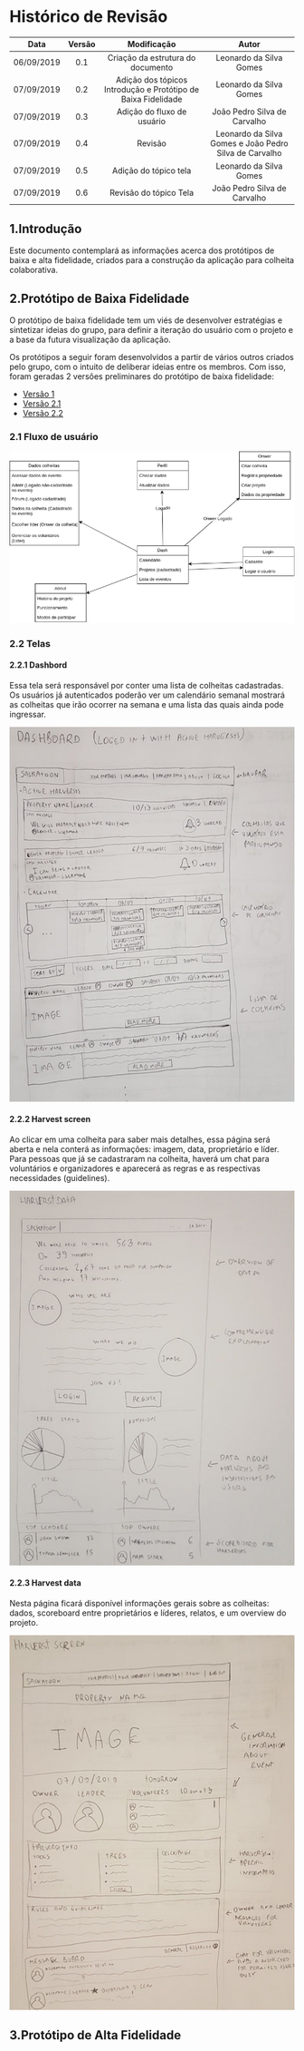 # Histórico de Revisão


|Data|Versão|Modificação|Autor|
|:--:|:--:|:--:|:--:|
|06/09/2019|0.1|Criação da estrutura do documento|Leonardo da Silva Gomes|
|07/09/2019|0.2|Adição dos tópicos Introdução e Protótipo de Baixa Fidelidade|Leonardo da Silva Gomes|
|07/09/2019|0.3|Adição do fluxo de usuário|João Pedro Silva de Carvalho|
|07/09/2019|0.4|Revisão|Leonardo da Silva Gomes e João Pedro Silva de Carvalho|
|07/09/2019|0.5|Adição do tópico tela|Leonardo da Silva Gomes|
|07/09/2019|0.6|Revisão do tópico Tela|João Pedro Silva de Carvalho|


## 1.Introdução

Este documento contemplará as informações acerca dos protótipos de baixa e alta fidelidade, criados para a construção da aplicação para colheita colaborativa.

## 2.Protótipo de Baixa Fidelidade

O protótipo de baixa fidelidade tem um viés de desenvolver estratégias e sintetizar ideias do grupo, para definir a iteração do usuário com o projeto e a base da futura visualização da aplicação.

Os protótipos a seguir foram desenvolvidos a partir de vários outros criados pelo grupo, com o intuito de deliberar ideias entre os membros. Com isso, foram geradas 2 versões preliminares do protótipo de baixa fidelidade:

- [Versão 1](https://github.com/fga-eps-mds/2019.2-TimeBolinho/issues/18#issuecomment-527721682)
- [Versão 2.1](https://github.com/fga-eps-mds/2019.2-TimeBolinho/issues/18#issuecomment-528601858)
- [Versão 2.2](https://github.com/fga-eps-mds/2019.2-TimeBolinho/issues/18#issuecomment-528914791)

### 2.1 Fluxo de usuário
![Fluxo de usuário](Images/LowFidelityPrototype.png)

### 2.2 Telas

#### 2.2.1 Dashbord

Essa tela será responsável por conter uma lista de colheitas cadastradas. Os usuários já autenticados poderão ver um calendário semanal mostrará as colheitas que irão ocorrer na semana e uma lista das quais ainda pode ingressar.

![dashboard](Images/dashboard.png)

#### 2.2.2 Harvest screen

Ao clicar em uma colheita para saber mais detalhes, essa página será aberta e nela conterá as informações: imagem, data, proprietário e líder. Para pessoas que já se cadastraram na colheita, haverá um chat para voluntários e organizadores e aparecerá as regras e as respectivas necessidades (guidelines). 

![haverst-data](Images/harvest-data.png)

#### 2.2.3 Harvest data

Nesta página ficará disponível informações gerais sobre as colheitas: dados, scoreboard entre proprietários e líderes, relatos, e um overview do projeto.

![haverst-screen](Images/harvest-screen.png)

## 3.Protótipo de Alta Fidelidade
